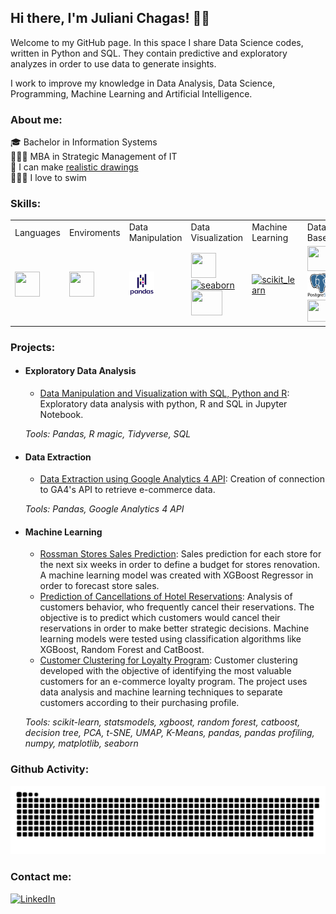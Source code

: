 ## Hi there, I'm Juliani Chagas! 👋🏻

<!--
**julianichagas/julianichagas** is a ✨ _special_ ✨ repository because its `README.md` (this file) appears on your GitHub profile.

Here are some ideas to get you started:

- 🔭 I’m currently working on ...
- 🌱 I’m currently learning ...
- 👯 I’m looking to collaborate on ...
- 🤔 I’m looking for help with ...
- 💬 Ask me about ...
- 📫 How to reach me: ...
- 😄 Pronouns: ...
- ⚡ Fun fact: ...
-->

Welcome to my GitHub page. In this space I share Data Science codes, written in Python and SQL. They contain predictive and exploratory analyzes in order to use data to generate insights.

I work to improve my knowledge in Data Analysis, Data Science, Programming, Machine Learning and Artificial Intelligence.

### About me:
🎓 Bachelor in Information Systems<br>
👩🏻‍💻 MBA in Strategic Management of IT<br>
🎨 I can make [realistic drawings](https://www.instagram.com/p/CJ18iacJVj0/)<br>
🏊🏼‍♀️ I love to swim

### **Skills:**
<table>
  <tr>
    <td>Languages</td>
    <td>Enviroments</td>
    <td>Data Manipulation</td>
    <td>Data Visualization</td>
    <td>Machine Learning</td>
    <td>Data Base</td>
  </tr>
  <tr>
    <!-- Languages -->
    <td>
      <!-- Python -->
      <a href="https://www.python.org/" target="_blank" rel="noreferrer">
        <img src="https://cdn.jsdelivr.net/gh/devicons/devicon/icons/python/python-original-wordmark.svg" width="40" height="40"/>
      </a>
    </td>
    <!-- Enviroments -->
    <td>
      <!-- Jupyter-->
      <a href="https://jupyter.org/" target="_blank" rel="noreferrer">
        <img src="https://cdn.jsdelivr.net/gh/devicons/devicon/icons/jupyter/jupyter-original-wordmark.svg" width="40" height="40"/>
      </a>
    </td>
    <!-- Data Manipulation -->
    <td>
      <!-- Pandas -->
      <a href="https://pandas.pydata.org/" target="_blank" rel="noreferrer">
        <img src="https://github.com/devicons/devicon/blob/v2.15.1/icons/pandas/pandas-original-wordmark.svg" width="40" height="40"/>
      </a>
    </td>
    <!-- Data Visualization -->
    <td>
      <!-- Plotly -->
    <a href="https://plotly.com/" target="_blank" rel="noreferrer">
      <img src="https://www.vectorlogo.zone/logos/plot_ly/plot_ly-official.svg" width="40" height="40"/>
    </a>
      <!-- Seaborn -->
    <a href="https://seaborn.pydata.org/" target="_blank" rel="noreferrer">
      <img src="https://seaborn.pydata.org/_images/logo-mark-lightbg.svg" alt="seaborn" width="40" height="40"/>
    </a>
      <!-- Streamlit -->
    <a href="https://streamlit.io/" target="_blank" rel="noreferrer">
      <img src="https://upload.wikimedia.org/wikipedia/commons/7/77/Streamlit-logo-primary-colormark-darktext.png" width="50" height="40"/>
    </a>
    </td>
    <!-- Machine Learning -->
    <td>
      <!-- Scikit Learn -->
      <a href="https://scikit-learn.org/" target="_blank" rel="noreferrer">
        <img src="https://upload.wikimedia.org/wikipedia/commons/0/05/Scikit_learn_logo_small.svg" alt="scikit_learn" width="40" height="40"/>
      </a>
    </td>
    <!-- Data Base -->
    <td>
      <!-- MySQL -->
      <a href="https://www.mysql.com/" target="_blank" rel="noreferrer">
        <img src="https://cdn.jsdelivr.net/gh/devicons/devicon/icons/mysql/mysql-original-wordmark.svg" width="40" height="40"/>
      </a>
      <!-- Postgres -->
      <a href="https://www.postgresql.org/" target="_blank" rel="noreferrer">
        <img src="https://github.com/devicons/devicon/blob/v2.15.1/icons/postgresql/postgresql-original-wordmark.svg" width="40" height="40"/>
      </a>
      <!-- PL/SQL -->
      <a href="https://www.oracle.com/database/technologies/appdev/plsql.html" target="_blank" rel="noreferrer">
        <img src="https://acaciolrdba.files.wordpress.com/2019/09/plsql-interview-questions.jpg" width="50" height="35"/>
      </a>
    </td>
  </tr>
</table>

### **Projects:**

- #### **Exploratory Data Analysis**
  - [Data Manipulation and Visualization with SQL, Python and R](https://github.com/julianichagas/selection-processes/blob/main/Challenge.ipynb): Exploratory data analysis with python, R and SQL in Jupyter Notebook.
  
  _Tools: Pandas, R magic, Tidyverse, SQL_
  
- #### **Data Extraction**
  - [Data Extraction using Google Analytics 4 API](https://github.com/julianichagas/portfolio/tree/main/GA4%20API): Creation of connection to GA4's API to retrieve e-commerce data. 
  
  _Tools: Pandas, Google Analytics 4 API_

- #### **Machine Learning**
  - [Rossman Stores Sales Prediction](https://github.com/julianichagas/portfolio/tree/main/Rossmann%20Store%20Sales): Sales prediction for each store for the next six weeks in order to define a budget for stores renovation. A machine learning model was created with XGBoost Regressor in order to forecast store sales.
  - [Prediction of Cancellations of Hotel Reservations](https://github.com/julianichagas/portfolio/tree/main/4th%20Hackday%20-%20CDS): Analysis of customers behavior, who frequently cancel their reservations. The objective is to predict which customers would cancel their reservations in order to make better strategic decisions. Machine learning models were tested using classification algorithms like XGBoost, Random Forest and CatBoost.
  - [Customer Clustering for Loyalty Program](https://github.com/julianichagas/portfolio/tree/main/Cluster%20Insiders): Customer clustering developed with the objective of identifying the most valuable customers for an e-commerce loyalty program. The project uses data analysis and machine learning techniques to separate customers according to their purchasing profile.
  
  _Tools: scikit-learn, statsmodels, xgboost, random forest, catboost, decision tree, PCA, t-SNE, UMAP, K-Means, pandas, pandas profiling, numpy, matplotlib, seaborn_

### **Github Activity:**
<picture>
  <source media="(prefers-color-scheme: dark)" srcset="https://raw.githubusercontent.com/julianichagas/julianichagas/output/github-contribution-grid-snake-dark.svg">
  <source media="(prefers-color-scheme: light)" srcset="https://raw.githubusercontent.com/julianichagas/julianichagas/output/github-contribution-grid-snake.svg">
  <img alt="github contribution grid snake animation" src="https://raw.githubusercontent.com/julianichagas/julianichagas/output/github-contribution-grid-snake.svg">
</picture>

### **Contact me:**
[<img alt="LinkedIn" src="https://img.shields.io/badge/LinkedIn-0077B5?style=for-the-badge&logo=linkedin&logoColor=white"/>]( https://www.linkedin.com/in/julianichagas)

